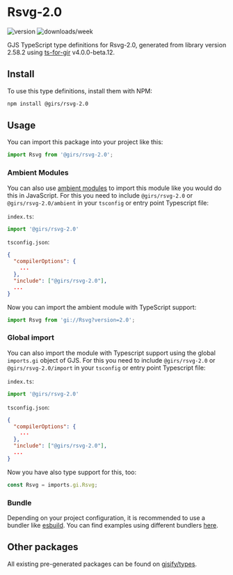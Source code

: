 
# Rsvg-2.0

![version](https://img.shields.io/npm/v/@girs/rsvg-2.0)
![downloads/week](https://img.shields.io/npm/dw/@girs/rsvg-2.0)


GJS TypeScript type definitions for Rsvg-2.0, generated from library version 2.58.2 using [ts-for-gir](https://github.com/gjsify/ts-for-gir) v4.0.0-beta.12.


## Install

To use this type definitions, install them with NPM:
```bash
npm install @girs/rsvg-2.0
```

## Usage

You can import this package into your project like this:
```ts
import Rsvg from '@girs/rsvg-2.0';
```

### Ambient Modules

You can also use [ambient modules](https://github.com/gjsify/ts-for-gir/tree/main/packages/cli#ambient-modules) to import this module like you would do this in JavaScript.
For this you need to include `@girs/rsvg-2.0` or `@girs/rsvg-2.0/ambient` in your `tsconfig` or entry point Typescript file:

`index.ts`:
```ts
import '@girs/rsvg-2.0'
```

`tsconfig.json`:
```json
{
  "compilerOptions": {
    ...
  },
  "include": ["@girs/rsvg-2.0"],
  ...
}
```

Now you can import the ambient module with TypeScript support: 

```ts
import Rsvg from 'gi://Rsvg?version=2.0';
```

### Global import

You can also import the module with Typescript support using the global `imports.gi` object of GJS.
For this you need to include `@girs/rsvg-2.0` or `@girs/rsvg-2.0/import` in your `tsconfig` or entry point Typescript file:

`index.ts`:
```ts
import '@girs/rsvg-2.0'
```

`tsconfig.json`:
```json
{
  "compilerOptions": {
    ...
  },
  "include": ["@girs/rsvg-2.0"],
  ...
}
```

Now you have also type support for this, too:

```ts
const Rsvg = imports.gi.Rsvg;
```

### Bundle

Depending on your project configuration, it is recommended to use a bundler like [esbuild](https://esbuild.github.io/). You can find examples using different bundlers [here](https://github.com/gjsify/ts-for-gir/tree/main/examples).

## Other packages

All existing pre-generated packages can be found on [gjsify/types](https://github.com/gjsify/types).

